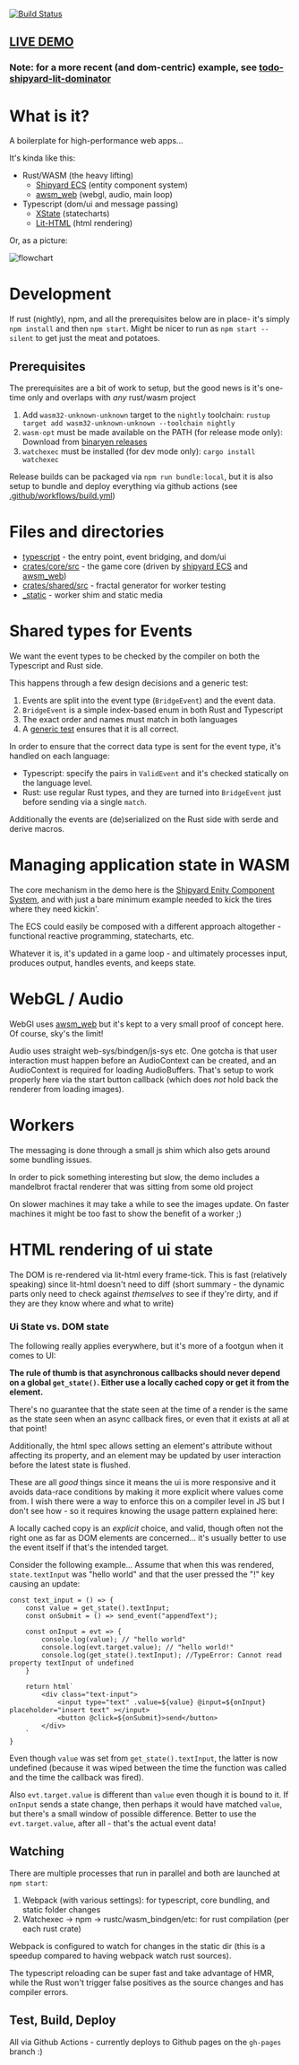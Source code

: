 [![Build Status](https://github.com/dakom/wasm-app-boilerplate/workflows/Test%2C%20Build%2C%20and%20Deploy/badge.svg)](https://github.com/dakom/wasm-app-boilerplate/actions)

## [LIVE DEMO](https://dakom.github.io/wasm-app-boilerplate)

### Note: for a more recent (and dom-centric) example, see [todo-shipyard-lit-dominator](https://github.com/dakom/todo-shipyard-lit-dominator)

# What is it?

A boilerplate for high-performance web apps...

It's kinda like this:

* Rust/WASM (the heavy lifting)
  * [Shipyard ECS](https://github.com/leudz/shipyard) (entity component system)
  * [awsm_web](https://github.com/dakom/awsm/tree/master/crates/web) (webgl, audio, main loop)
* Typescript (dom/ui and message passing)
  * [XState](https://github.com/davidkpiano/xstate) (statecharts)
  * [Lit-HTML](https://github.com/Polymer/lit-html) (html rendering)

Or, as a picture:

![flowchart](https://i.imgur.com/R9D7YJa.png)

# Development

If rust (nightly), npm, and all the prerequisites below are in place- it's simply `npm install` and then `npm start`. Might be nicer to run as `npm start --silent` to get just the meat and potatoes.

## Prerequisites

The prerequisites are a bit of work to setup, but the good news is it's one-time only and overlaps with _any_ rust/wasm project

1. Add `wasm32-unknown-unknown` target to the `nightly` toolchain: `rustup target add wasm32-unknown-unknown --toolchain nightly`
2. `wasm-opt` must be made available on the PATH (for release mode only): Download from [binaryen releases](https://github.com/WebAssembly/binaryen/releases)
3. `watchexec` must be installed (for dev mode only): `cargo install watchexec`

Release builds can be packaged via `npm run bundle:local`, but it is also setup to bundle and deploy everything via github actions (see [.github/workflows/build.yml](.github/workflows/build.yml))

# Files and directories

* [typescript](typescript) - the entry point, event bridging, and dom/ui 
* [crates/core/src](crates/core/src) - the game core (driven by [shipyard ECS](https://github.com/leudz/shipyard) and [awsm_web](https://github.com/dakom/awsm))
* [crates/shared/src](crates/fractal/src) - fractal generator for worker testing 
* [_static](_static) - worker shim and static media 

# Shared types for Events

We want the event types to be checked by the compiler on both the Typescript and Rust side.

This happens through a few design decisions and a generic test:

1. Events are split into the event type (`BridgeEvent`) and the event data.
2. `BridgeEvent` is a simple index-based enum in both Rust and Typescript
3. The exact order and names must match in both languages
4. A [generic test](typescript/tests/events.spec.ts) ensures that it is all correct. 

In order to ensure that the correct data type is sent for the event type, it's handled on each language:

* Typescript: specify the pairs in `ValidEvent` and it's checked statically on the language level.
* Rust: use regular Rust types, and they are turned into `BridgeEvent` just before sending via a single `match`.

Additionally the events are (de)serialized on the Rust side with serde and derive macros.

# Managing application state in WASM

The core mechanism in the demo here is the [Shipyard Enity Component System](https://github.com/leudz/shipyard), and with just a bare minimum example needed to kick the tires where they need kickin'.

The ECS could easily be composed with a different approach altogether - functional reactive programming, statecharts, etc.

Whatever it is, it's updated in a game loop - and ultimately processes input, produces output, handles events, and keeps state.

# WebGL / Audio

WebGl uses [awsm_web](https://github.com/dakom/awsm/tree/master/crates/web) but it's kept to a very small proof of concept here. Of course, sky's the limit!

Audio uses straight web-sys/bindgen/js-sys etc. One gotcha is that user interaction must happen before an AudioContext can be created, and an AudioContext is required for loading AudioBuffers. That's setup to work properly here via the start button callback (which does _not_ hold back the renderer from loading images).

# Workers

The messaging is done through a small js shim which also gets around some bundling issues.

In order to pick something interesting but slow, the demo includes a mandelbrot fractal renderer that was sitting from some old project

On slower machines it may take a while to see the images update. On faster machines it might be too fast to show the benefit of a worker ;)

# HTML rendering of ui state

The DOM is re-rendered via lit-html every frame-tick. This is fast (relatively speaking) since lit-html doesn't need to diff (short summary - the dynamic parts only need to check against _themselves_ to see if they're dirty, and if they are they know where and what to write)

### Ui State vs. DOM state 

The following really applies everywhere, but it's more of a footgun when it comes to UI:

**The rule of thumb is that asynchronous callbacks should never depend on a global `get_state()`. Either use a locally cached copy or get it from the element.**

There's no guarantee that the state seen at the time of a render is the same as the state seen when an async callback fires, or even that it exists at all at that point!

Additionally, the html spec allows setting an element's attribute without affecting its property, and an element may be updated by user interaction before the latest state is flushed.

These are all _good_ things since it means the ui is more responsive and it avoids data-race conditions by making it more explicit where values come from. I wish there were a way to enforce this on a compiler level in JS but I don't see how - so it requires knowing the usage pattern explained here:

A locally cached copy is an _explicit_ choice, and valid, though often not the right one as far as DOM elements are concerned... it's usually better to use the event itself if that's the intended target.

Consider the following example... Assume that when this was rendered, `state.textInput` was "hello world" and that the user pressed the "!" key causing an update:


```
const text_input = () => {
    const value = get_state().textInput;
    const onSubmit = () => send_event("appendText");

    const onInput = evt => {
        console.log(value); // "hello world"
        console.log(evt.target.value); // "hello world!"
        console.log(get_state().textInput); //TypeError: Cannot read property textInput of undefined
    }

    return html`
        <div class="text-input">
            <input type="text" .value=${value} @input=${onInput} placeholder="insert text" ></input>
            <button @click=${onSubmit}>send</button>
        </div>
    `
}
```

Even though `value` was set from `get_state().textInput`, the latter is now undefined (because it was wiped between the time the function was called and the time the callback was fired).

Also `evt.target.value` is different than `value` even though it is bound to it. If `onInput` sends a state change, then perhaps it would have matched `value`, but there's a small window of possible difference. Better to use the `evt.target.value`, after all - that's the actual event data! 


## Watching 

There are multiple processes that run in parallel and both are launched at `npm start`:

1. Webpack (with various settings): for typescript, core bundling, and static folder changes
2. Watchexec -> npm -> rustc/wasm_bindgen/etc: for rust compilation (per each rust crate)

Webpack is configured to watch for changes in the static dir (this is a speedup compared to having webpack watch rust sources).

The typescript reloading can be super fast and take advantage of HMR, while the Rust won't trigger false positives as the source changes and has compiler errors.

## Test, Build, Deploy

All via Github Actions - currently deploys to Github pages on the `gh-pages` branch :)